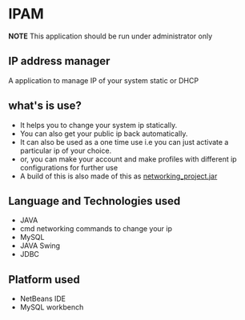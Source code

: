 # IPAM
**NOTE** This application should be run under administrator only
## IP address manager
A application to manage IP of your system static or DHCP

## what's is use?

+ It helps you to change your system ip statically.
+ You can also get your public ip back automatically.
+ It can also be used as a one time use i.e you can just activate a particular ip of your choice.
+ or, you can make your account and make profiles with different ip configurations for further use
+ A build of this is also made of this as [networking_project.jar](https://github.com/sumyak/IPAM/tree/master/dist)


## Language and Technologies used
+ JAVA
+ cmd networking commands to change your ip
+ MySQL 
+ JAVA Swing
+ JDBC

## Platform used
+ NetBeans IDE
+ MySQL workbench

